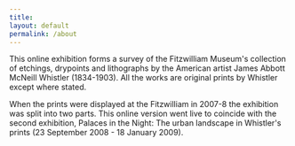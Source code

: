 ```yaml
---
title:
layout: default
permalink: /about
---
```


This online exhibition forms a survey of the Fitzwilliam Museum's collection of etchings, drypoints and lithographs by the American artist James Abbott McNeill Whistler (1834-1903). All the works are original prints by Whistler except where stated.

When the prints were displayed at the Fitzwilliam in 2007-8 the exhibition was split into two parts. This online version went live to coincide with the second exhibition, Palaces in the Night: The urban landscape in Whistler's prints (23 September 2008 - 18 January 2009).
